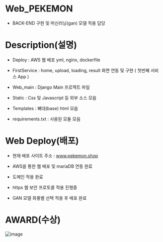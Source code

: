 # Web_PEKEMON 

- BACK-END 구현 및 머신러닝(gan) 모델 적용 담당



# Description(설명)
- Deploy : AWS 웹 배포 yml, nginx, dockerfile 

- FirstService : home, upload, loading, result 화면 연동 및 구현 ( 첫번째 서비스 App )

- Web_main : Django Main 프로젝트 파일

- Static : Css 및 Javascript 등 외부 소스 모음

- Templates : 뼈대(base) html 모음 

- requirements.txt : 사용된 모듈 모음


# Web Deploy(배포)

- 현재 배포 사이트 주소 :  www.pekemon.shop

- AWS을 통한 웹 배포 및 mariaDB 연동 완료 

- 도메인 적용 완료 

- https 웹 보안 프로토콜 적용 진행중 

- GAN 모델 화풍별 선택 적용 후 배포 완료

# AWARD(수상)

![image](https://user-images.githubusercontent.com/80312713/144539643-33b0de7a-f74c-47f8-89d4-e3fb37b807a5.png)

